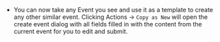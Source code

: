 - You can now take any Event you see and use it as a template to create any other similar event. Clicking Actions -> `Copy as New` will open the create event dialog with all fields filled in with the content from the current event for you to edit and submit.